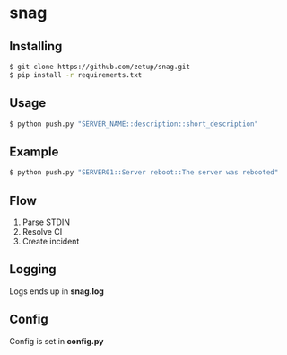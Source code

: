 snag
====

Installing
----------
```bash
$ git clone https://github.com/zetup/snag.git
$ pip install -r requirements.txt
```

Usage
-----
```bash
$ python push.py "SERVER_NAME::description::short_description"
```

Example
-------
```bash
$ python push.py "SERVER01::Server reboot::The server was rebooted"
```

Flow
----
1) Parse STDIN
3) Resolve CI
4) Create incident

Logging
-------
Logs ends up in **snag.log**

Config
------
Config is set in **config.py**

